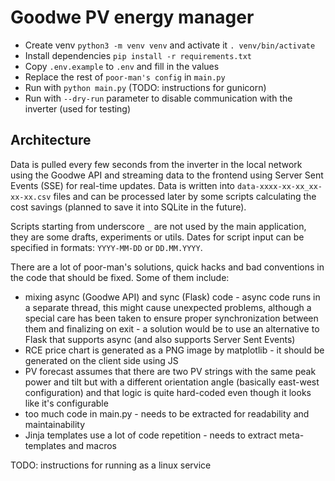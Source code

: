 # Goodwe PV energy manager

* Create venv `python3 -m venv venv` and activate it `. venv/bin/activate`
* Install dependencies `pip install -r requirements.txt`
* Copy `.env.example` to `.env` and fill in the values
* Replace the rest of `poor-man's config` in `main.py`
* Run with `python main.py` (TODO: instructions for gunicorn)
* Run with `--dry-run` parameter to disable communication with the inverter (used for testing)

## Architecture

Data is pulled every few seconds from the inverter in the local network using the Goodwe API 
and streaming data to the frontend using Server Sent Events (SSE) for real-time updates.
Data is written into `data-xxxx-xx-xx_xx-xx-xx.csv` files and can be processed later by some scripts calculating the cost savings
(planned to save it into SQLite in the future).

Scripts starting from underscore `_` are not used by the main application, they are some drafts, experiments or utils.
Dates for script input can be specified in formats: `YYYY-MM-DD` or `DD.MM.YYYY`.

There are a lot of poor-man's solutions, quick hacks and bad conventions in the code that should be fixed. 
Some of them include:
* mixing async (Goodwe API) and sync (Flask) code - async code runs in a separate thread, this might cause unexpected problems, 
although a special care has been taken to ensure proper synchronization between them and finalizing on exit - 
a solution would be to use an alternative to Flask that supports async (and also supports Server Sent Events)
* RCE price chart is generated as a PNG image by matplotlib - it should be generated on the client side using JS
* PV forecast assumes that there are two PV strings with the same peak power and tilt but with a different orientation angle (basically east-west configuration)
and that logic is quite hard-coded even though it looks like it's configurable
* too much code in main.py - needs to be extracted for readability and maintainability
* Jinja templates use a lot of code repetition - needs to extract meta-templates and macros

TODO: instructions for running as a linux service
